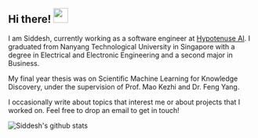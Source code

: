 ## Hi there! <img src="https://raw.githubusercontent.com/MartinHeinz/MartinHeinz/master/wave.gif" width="30">

I am Siddesh, currently working as a software engineer at [Hypotenuse AI](hypotenuse.ai). I graduated from Nanyang Technological University in Singapore with a degree in Electrical and Electronic Engineering and a second major in Business. 

My final year thesis was on Scientific Machine Learning for Knowledge Discovery, under the supervision of Prof. Mao Kezhi and Dr. Feng Yang.

I occasionally write about topics that interest me or about projects that I worked on. Feel free to drop an email to get in touch!

![Siddesh's github stats](https://github-stats-deploy-siddeshsambasivam.vercel.app/api?username=SiddeshSambasivam&show_icons=true&theme=radical)


